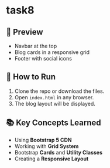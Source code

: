 # task8

## 📸 Preview
- Navbar at the top
- Blog cards in a responsive grid
- Footer with social icons

## 🔗 How to Run
1. Clone the repo or download the files.
2. Open `index.html` in any browser.
3. The blog layout will be displayed.

## 📚 Key Concepts Learned
- Using **Bootstrap 5 CDN**
- Working with **Grid System**
- Bootstrap **Cards** and **Utility Classes**
- Creating a **Responsive Layout**
